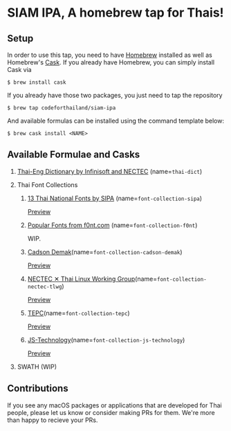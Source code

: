# SIAM IPA, A homebrew tap for Thais!

## Setup
In order to use this tap, you need to have [Homebrew][1] installed as well as Homebrew's [Cask][2]. If you already have Homebrew, you can simply install Cask via 
```
$ brew install cask
```

If you already have those two packages, you just need to tap the repository
```
$ brew tap codeforthailand/siam-ipa
```

And available formulas can be installed using the command template below:
```
$ brew cask install <NAME>
```

## Available Formulae and Casks
1. [Thai-Eng Dictionary by Infinisoft and NECTEC][thai-dict] (name=`thai-dict`)
2. Thai Font Collections

   1. [13 Thai National Fonts by SIPA][sipa-font] (name=`font-collection-sipa`)

        [Preview](https://github.com/lannainnovation/thai-font-collection/tree/master/downloadable-free-thai-fonts#dip-sipa)

   2. [Popular Fonts from f0nt.com][f0nt] (name=`font-collection-f0nt`)

        WIP. 

   3. [Cadson Demak](https://github.com/cadsondemak)(name=`font-collection-cadson-demak`)

        [Preview](https://github.com/lannainnovation/thai-font-collection/tree/master/downloadable-free-thai-fonts#cadson-demak)

   4. [NECTEC ✕ Thai Linux Working Group](https://www.nectec.or.th/pub/review-software/font/national-fonts.html)(name=`font-collection-nectec-tlwg`)

        [Preview](https://github.com/lannainnovation/thai-font-collection/tree/master/downloadable-free-thai-fonts#nectec-national-fonts)

   5. [TEPC](https://github.com/lannainnovation/thai-font-collection/tree/master/downloadable-free-thai-fonts#thai-electronic-publishing-club-tepc)(name=`font-collection-tepc`)

        [Preview](https://github.com/lannainnovation/thai-font-collection/tree/master/downloadable-free-thai-fonts#thai-electronic-publishing-club-tepc)

   6. [JS-Technology](https://github.com/lannainnovation/thai-font-collection/tree/master/downloadable-free-thai-fonts#js-technology)(name=`font-collection-js-technology`)

        [Preview](https://github.com/lannainnovation/thai-font-collection/tree/master/downloadable-free-thai-fonts#js-technology)


4. SWATH (WIP)

## Contributions
If you see any macOS packages or applications that are developed for Thai people, please let us know or consider making PRs for them. We're more than happy to recieve your PRs.


[1]: https://brew.sh
[2]: https://github.com/Homebrew/homebrew-cask
[thai-dict]: https://www.macthai.com/2015/11/05/install-dictionary-th-en-on-mac-osx/
[sipa-font]: https://www.nstda.or.th/th/news/12102-thai-font
[f0nt]: https://www.f0nt.com
